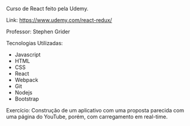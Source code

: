 Curso de React feito pela Udemy. 

Link: https://www.udemy.com/react-redux/


Professor: Stephen Grider

Tecnologias Utilizadas:

- Javascript
- HTML
- CSS
- React
- Webpack
- Git
- Nodejs
- Bootstrap

Exercício: Construção de um aplicativo com uma proposta parecida com uma página do YouTube, porém, com carregamento em real-time.